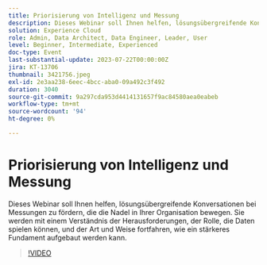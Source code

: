 ```yaml
---
title: Priorisierung von Intelligenz und Messung
description: Dieses Webinar soll Ihnen helfen, lösungsübergreifende Konversationen bei Messungen zu fördern, die die Nadel in Ihrer Organisation bewegen. Sie werden mit einem Verständnis der Herausforderungen, der Rolle, die Daten spielen können, und der Art und Weise fortfahren, wie ein stärkeres Fundament aufgebaut werden kann.
solution: Experience Cloud
role: Admin, Data Architect, Data Engineer, Leader, User
level: Beginner, Intermediate, Experienced
doc-type: Event
last-substantial-update: 2023-07-22T00:00:00Z
jira: KT-13706
thumbnail: 3421756.jpeg
exl-id: 2e3aa238-6eec-4bcc-aba0-09a492c3f492
duration: 3040
source-git-commit: 9a297cda953d4414131657f9ac84580aea0eabeb
workflow-type: tm+mt
source-wordcount: '94'
ht-degree: 0%

---
```


# Priorisierung von Intelligenz und Messung

Dieses Webinar soll Ihnen helfen, lösungsübergreifende Konversationen bei Messungen zu fördern, die die Nadel in Ihrer Organisation bewegen. Sie werden mit einem Verständnis der Herausforderungen, der Rolle, die Daten spielen können, und der Art und Weise fortfahren, wie ein stärkeres Fundament aufgebaut werden kann.

>[!VIDEO](https://video.tv.adobe.com/v/3421756/?learn=on)
